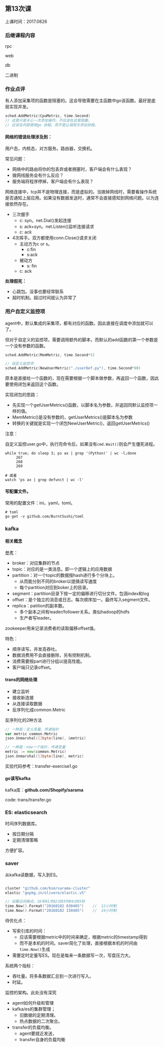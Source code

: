 ## 第13次课

上课时间：2017.0826

### 后继课程内容

rpc

web

db

二进制



### 作业点评

有人添加采集项的函数是阻塞的。这会导致需要在主函数中go该函数。最好是底层实现并发。

```go
sched.AddMetric(CpuMetric, time.Second)
// 这里只是关心一次添加操作。不应该在这里阻塞。
// 应该在内部使用go 协程。而不是让调用方添加协程。
```



#### 网络的错误处理涉及到：

用户态，内核态，对方服务。路由器，交换机。

常见问题：

* 网络中的路由将你的包丢弃或者拥塞时，客户端会有什么表现？
* 拨网线服务会有什么反应？
* 服务端将程序停掉，客户端会有什么表现？



网络连接中，tcp并不是物理连接，而是虚拟的。当拨掉网线时，需要看操作系统是否通知上层应用。如果没有数据发送时，通常不会直接感知到网络问题。以为连接依然存在。



* 三次握手
  * c: syn。net.Dial()发起连接
  * s: ack+syn。net.Listen()监听连接请求
  * c: ack
* 4次挥手。双方都使用conn.Close()请求关闭
  * 主动方为c or s。
    * c:fin
    * s:ack
  * 被动方
    * s: fin
  * c: ack



**处理假死：**

* 心跳包。没事也要经常联系
* 超时机制。超过时间就认为异常了




### 用户自定义监控项

agent中，默认集成的采集项，都有对应的函数。因此直接在调度中添加就可以了。

但对于自定义的监控项，需要调用额外的脚本，而默认的add函数的第一个参数是一个没有参数的函数。

```go
sched.AddMetric(MemMetric, time.Second*5)

// 自定义监控项
sched.AddMetric(NewUserMetric("./userDef.py"), time.Second*90)
```

原本是直接给一个函数的，现在需要根据一个脚本做参数，再返回一个函数，因此要使用闭包来返回这个函数。

实现闭包的思路：

* 先实现一个getUserMetrics()函数，以脚本名为参数，并返回同默认监控项一样的值。
* MemMetric()是没有参数的，getUserMetrics()是脚本名为参数
* 转换的关键就是实现一个闭包NewUserMetric()，返回getUserMetrics()




注意：

自定义监控user.go中，执行完命令后，如果没有`cmd.Wait()`则会产生僵死进程。

```shell
while true; do sleep 3; ps ax | grep '(Python)' | wc -l;done
     267
     268
     269

# 或者
watch 'ps ax | grep defunct | wc -l'
```



#### 写配置文件。

常用的配置文件：ini，yaml，toml。

```shell
# toml
go get -v github.com/BurntSushi/toml
```



### kafka



#### 相关概念

[参考](https://www.cnblogs.com/xjh713/p/7388262.html)：

* broker：对应集群的节点
* topic：对应的是一类消息。即一个逻辑上的应用数据
* partition：对一个topic的数据按hash进行多个分块上。
  * 从而能分到不同的broker以提搞读写速度
  * 每个partition对应到boker上的目录。
* segment：partition目录下按一定的偏移进行切分文件。包涵index和log
* offset：是个独立的消息或日志。每次顺序加一。最终写入segment文件。
* replica：patition的副本数。
  * 多个副本之间有leader/follower关系。类似hadoop的hdfs
  * 生产者写leader。

zookeeper用来记录消费者的读取偏移offset值。

特色：

* 顺序读写。并发高吞吐。
* 数据消费用不会直接删除，另有控制机制。
* 消费需要按part进行分组以提高性能。
* 客户端只记录offset。



#### trans的网络处理

* 建立监听
* 接收新连接
* 从连接读取数据
* 反序列化成common.Metric



反序列化的2种方法

```go
// 一种是：定义变量，传递指针
var metric common.Metric
json.Unmarshal([]byte(line), &metric)

// 一种是：new一个指针，传递变量
metric := new(common.Metric)
json.Unmarshal([]byte(line), metric)
```

实验代码参考：transfer-exercise1.go



#### go读写kafka

kafka库：**github.com/Shopify/sarama**

code: trans/transfer.go



### ES: elasticsearch

时间序列数据库。

* 按日期分隔
* 定期清理策略

方便扩容。

### saver

从kafka读数据，写入到ES。

```go

cluster "github.com/bsm/sarama-cluster"
elastic "gopkg.in/olivere/elastic.v5"

// 设置日间格式。16年01月02日03时04分05秒
time.Now().Format("20160102 030405")	// 	12小时制
time.Now().Format("20160102 150405")	// 	24小时制
```



待优化点：

* 写索引库的时间：
  * 应该需要根据metric中的时间来确定，根据metric的timestamp得到
  * 而不是本机的时间。saver简化了处理，直接根据本机的时间由`time.Now()`生成
* 需要定时定量写ES。现在是每来一条数据写一次，写盘压力大。



系统两个指标：

* 吞吐量。将多条数据汇总到一次进行写入。
* 时延。



监控的架构。此处没有深究

* agent如何升级和管理
* kafka/es的集群管理；
  * 旧数据的定期清理。
  * 热点数据的二次聚合。
* transfer的负载均衡。
  * agent要就近发送，
  * transfer自身的负载均衡

